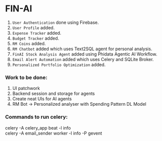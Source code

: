 # FIN-AI

1. `User Authentication` done using Firebase.<br>
2. `User Profile` added.<br>
3. `Expense Tracker` added.<br>
4. `Budget Tracker` added.<br>
5. `RM Coins` added.<br>
6. `RM Chatbot` added which uses Text2SQL agent for personal analysis.<br>
7. `FinAI Stock Analysis Agent` added using Phidata Agentic AI Workflow.<br>
8. `Email Alert Automation` added which uses Celery and SQLite Broker.<br>
9. `Personalized Portfolio Optimization` added.<br>

### Work to be done:

1. UI patchwork
2. Backend session and storage for agents
3. Create neat UIs for AI agents
4. RM Bot -> Personalized analyser with Spending Pattern DL Model

### Commands to run celery:
celery -A celery_app beat -l info<br>
celery -A email_sender worker -l info -P gevent
